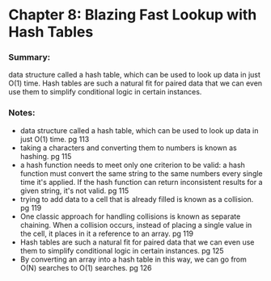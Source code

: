 # Chapter 8: Blazing Fast Lookup with Hash Tables

### Summary:
data structure called a hash table, which can be used to look up data in just O(1) time.
Hash tables are such a natural fit for paired data that we can even use them to simplify conditional logic in certain instances.

### Notes:
- data structure called a hash table, which can be used to look up data in just O(1) time. pg 113
- taking a characters and converting them to numbers is known as hashing. pg 115
- a hash function needs to meet only one criterion to be valid: a hash function must convert the same string to the same numbers 
every single time it's applied. If the hash function can return inconsistent results for a given string, it's not valid. pg 115
- trying to add data to a cell that is already filled is known as a collision. pg 119
- One classic approach for handling collisions is known as separate chaining. When a collision occurs, instead of placing a single value in the cell, it places in it a reference to an array. pg 119
- Hash tables are such a natural fit for paired data that we can even use them to simplify conditional logic in certain instances. pg 125
- By converting an array into a hash table in this way, we can go from O(N) searches to O(1) searches. pg 126

